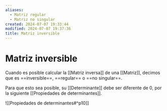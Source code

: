 ```yaml
---
aliases:
  - Matriz regular
  - Matriz no singular
created: 2024-07-07 19:33:44
modified: 2024-07-07 19:37:36
title: Matriz inversible
---
```


# Matriz inversible

Cuando es posible calcular la [[Matriz inversa]] de una [[Matriz]], decimos que es ==inversible==, ==regular== o ==no singular==.

Para que esto sea posible, su [[Determinante]] debe ser diferente de $0$, por la siguiente [[Propiedades de determinantes]].

![[Propiedades de determinantes#^p10]]
